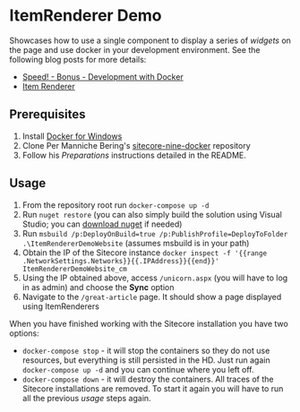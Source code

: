 # ItemRenderer Demo

Showcases how to use a single component to display a series of _widgets_ on the page and use docker in your development environment. 
See the following blog posts for more details:

* [Speed! - Bonus - Development with Docker](https://blog.rauljimenez.co.uk/speed-bonus-development-with-docker)
* [Item Renderer](https://blog.rauljimenez.co.uk/sitecore-item-renderers)

## Prerequisites
1. Install [Docker for Windows ](https://www.docker.com/docker-windows)
1. Clone Per Manniche Bering's [sitecore-nine-docker](https://github.com/pbering/sitecore-nine-docker) repository
1. Follow his *Preparations* instructions detailed in the README.

## Usage
1. From the repository root run `docker-compose up -d`
1. Run `nuget restore` (you can also simply build the solution using Visual Studio; you can [download nuget](https://www.nuget.org/downloads) if needed)
1. Run `msbuild /p:DeployOnBuild=true /p:PublishProfile=DeployToFolder .\ItemRendererDemoWebsite` (assumes msbuild is in your path)
1. Obtain the IP of the Sitecore instance `docker inspect -f '{{range .NetworkSettings.Networks}}{{.IPAddress}}{{end}}' ItemRendererDemoWebsite_cm`
1. Using the IP obtained above, access `/unicorn.aspx` (you will have to log in as admin) and choose the **Sync** option
1. Navigate to the `/great-article` page. It should show a page displayed using ItemRenderers

When you have finished working with the Sitecore installation you have two options:

* `docker-compose stop` - it will stop the containers so they do not use resources, but everything is still persisted in the HD. Just run again `docker-compose up -d` and you can continue where you left off.
* `docker-compose down` - it will destroy the containers. All traces of the Sitecore installations are removed. To start it again you will have to run all the previous *usage* steps again. 